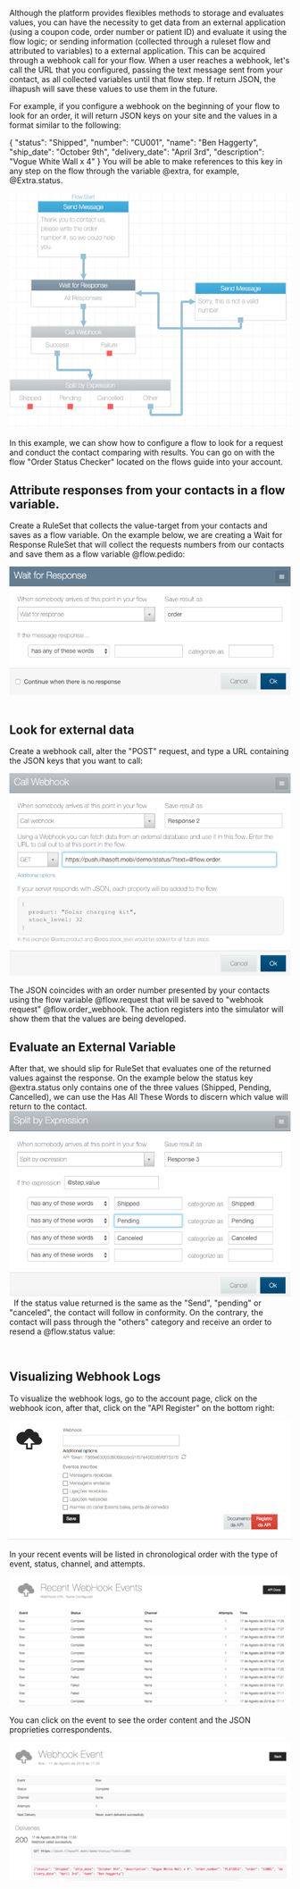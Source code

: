 Although the platform provides flexibles methods to storage and evaluates values, you can have the necessity to get data from an external application (using a coupon code, order number or patient ID) and evaluate it using the flow logic; or sending information (collected through a ruleset flow and attributed to variables) to a external application. This can be acquired through a webhook call for your flow. When a user reaches a webhook, let's call the URL that you configured, passing the text message sent from your contact, as all collected variables until that flow step. If return JSON, the ilhapush will save these values to use them in the future.

For example, if you configure a webhook on the beginning of your flow to look for an order, it will return JSON keys on your site and the values in a format similar to the following:

{
"status": "Shipped",
"number": "CU001",
"name": "Ben Haggerty",
"ship_date": "October 9th",
"delivery_date": "April 3rd",
"description": "Vogue White Wall x 4"
}
You will be able to make references to this key in any step on the flow through the variable @extra, for example, @Extra.status.

![](/img/flow/flow59.png)

In this example, we can show how to configure a flow to look for a request and conduct the contact comparing with results. You can go on with the flow "Order Status Checker" located on the flows guide into your account.

## Attribute responses from your contacts in a flow variable.

Create a RuleSet that collects the value-target from your contacts and saves as a flow variable. On the example below, we are creating a Wait for Response RuleSet that will collect the requests numbers from our contacts and save them as a flow variable @flow.pedido: 

![](/img/flow/flow60.png)
 
## Look for external data

Create a webhook call, alter the "POST" request, and type a URL containing the JSON keys that you want to call:

![](/img/flow/flow61.png)

The JSON coincides with an order number presented by your contacts using the flow variable @flow.request that will be saved to "webhook request" @flow.order_webhook. The action registers into the simulator will show them that the values are being developed.
 
## Evaluate an External Variable

After that, we should slip for RuleSet that evaluates one of the returned values against the response. On the example below the status key @extra.status only contains one of the three values (Shipped, Pending, Cancelled), we can use the Has All These Words to discern which value will return to the contact.
 
![](/img/flow/flow62.png)
 
If the status value returned is the same as the "Send", "pending" or "canceled", the contact will follow in conformity. On the contrary, the contact will pass through the "others" category and receive an order to resend a @flow.status value:

 
## Visualizing Webhook Logs

To visualize the webhook logs, go to the account page, click on the webhook icon, after that, click on the "API Register" on the bottom right:

![](/img/flow/flow63.png)

In your recent events will be listed in chronological order with the type of event, status, channel, and attempts.

![](/img/flow/flow64.png)

You can click on the event to see the order content and the JSON proprieties correspondents.

![](/img/flow/flow65.png)